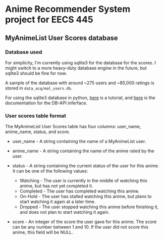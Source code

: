 # Anime Recommender System project for EECS 445


## MyAnimeList User Scores database

### Database used

For simplicity, I'm currently using sqlite3 for the database for the
scores. I might switch to a more heavy-duty database engine in the
future, but sqlite3 should be fine for now.

A sample of the database with around ~275 users and ~85,000 ratings is
stored in `data_acq/mal_users.db`.

For using the sqlite3 database in python,
[here](http://zetcode.com/db/sqlitepythontutorial/) is a tutorial, and
[here](https://docs.python.org/2/library/sqlite3.html) is the
documentation for the DB-API inferface.


### User scores table format

The MyAnimeList User Scores table has four columns: user\_name,
anime\_name, status, and score.

- user\_name - A string containing the name of a MyAnimeList user.

- anime\_name - A string containing the name of the anime rated by the
user.

- status - A string containing the current status of the user for this
  anime. It can be one of the following values:
  * Watching - The user is currently in the middle of watching this
    anime, but has not yet completed it.
  * Completed - The user has completed watching this anime.
  * On-Hold - The user has stalled watching this anime, but plans to
    start watching it again at a later time.
  * Dropped - The user stopped watching this anime before finishing it,
    and does not plan to start watching it again.

- score - An integer of the score the user gave for this anime. The
  score can be any number between 1 and 10. If the user did not score
  this anime, this field will be NULL.
